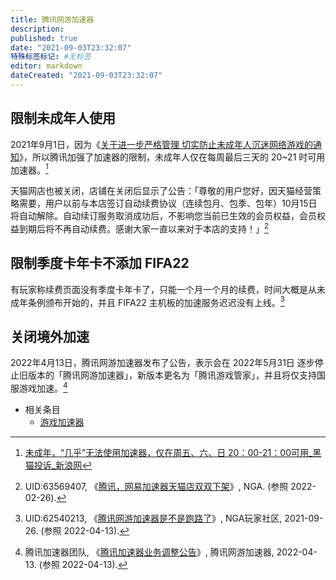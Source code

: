 ```yaml
---
title: 腾讯网游加速器
description:
published: true
date: "2021-09-03T23:32:07"
特殊标签标记: #无标签
editor: markdown
dateCreated: "2021-09-03T23:32:07"
---
```


## 限制未成年人使用

2021年9月1日，因为《[关于进一步严格管理 切实防止未成年人沉迷网络游戏的通知](/rule/国家新闻出版署/切实防止未成年人沉迷网络游戏的通知.md)》，所以腾讯加强了加速器的限制，未成年人仅在每周最后三天的 20~21 时可用加速器。[^17354725946]

[^17354725946]: [未成年，“几乎”无法使用加速器，仅在周五、六、日 20：00-21：00可用_黑猫投诉_新浪网](https://web.archive.org/web/20210902015421/https://tousu.sina.com.cn/complaint/view/17354725946/)

天猫网店也被关闭，店铺在关闭后显示了公告：「尊敬的用户您好，因天猫经营策略需要，用户以前与本店签订自动续费协议（连续包月、包季、包年）10月15日 将自动解除。自动续订服务取消成功后，不影响您当前已生效的会员权益，会员权益到期后将不再自动续费。感谢大家一直以来对于本店的支持！」[^7owhD]

[^7owhD]: UID:63569407, 《[腾讯，网易加速器天猫店双双下架](https://archive.ph/7owhD "https://bbs.nga.cn/read.php?tid=28710141")》, NGA. (参照 2022-02-26).

## 限制季度卡年卡不添加 FIFA22

有玩家称续费页面没有季度卡年卡了，只能一个月一个月的续费，时间大概是从未成年条例颁布开始的，并且 FIFA22 主机板的加速服务迟迟没有上线。[^UCFgo]

[^UCFgo]: UID:62540213, 《[腾讯网游加速器是不是跑路了](http://archiveiya74codqgiixo33q62qlrqtkgmcitqx5u2oeqnmn5bpcbiyd.onion/UCFgo "https://ngabbs.com/read.php?tid=28690191")》, NGA玩家社区, 2021-09-26. (参照 2022-04-13).

## 关闭境外加速

2022年4月13日，腾讯网游加速器发布了公告，表示会在 2022年5月31日 逐步停止旧版本的「腾讯网游加速器」，新版本更名为「腾讯游戏管家」，并且将仅支持国服游戏加速。[^389]

[^389]: 腾讯加速器团队, 《[腾讯加速器业务调整公告](https://web.archive.org/web/20220413125812/https://jiasu.qq.com/announcements/389.html)》, 腾讯网游加速器, 2022-04-13. (参照 2022-04-13).


+ 相关条目
    + [游戏加速器](/serviceprovider/游戏加速器.md)
